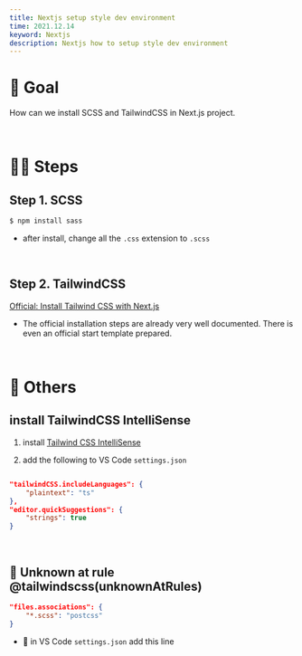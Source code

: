 ```yaml
---
title: Nextjs setup style dev environment
time: 2021.12.14
keyword: Nextjs
description: Nextjs how to setup style dev environment
---
```


<WidgetsMdHeader :title="title" :time="time"></WidgetsMdHeader>

# 🎯 Goal

How can we install SCSS and TailwindCSS in Next.js project.

<br />

# 🦶🏻 Steps

## Step 1. SCSS

```bash
$ npm install sass
```

- after install, change all the `.css` extension to `.scss`

<br/>

## Step 2. TailwindCSS

[Official: Install Tailwind CSS with Next.js
](https://tailwindcss.com/docs/guides/nextjs)

- The official installation steps are already very well documented. There is even an official start template prepared.

<br/>

# 🧰 Others

## install TailwindCSS IntelliSense

1. install [Tailwind CSS IntelliSense](https://marketplace.visualstudio.com/items?itemName=bradlc.vscode-tailwindcss)

2. add the following to VS Code `settings.json`

```json

"tailwindCSS.includeLanguages": {
	"plaintext": "ts"
},
"editor.quickSuggestions": {
	"strings": true
}

```

<br/>

## 🐞 Unknown at rule @tailwindscss(unknownAtRules)

```json
"files.associations": {
    "*.scss": "postcss"
}
```

- 🔑 in VS Code `settings.json` add this line
